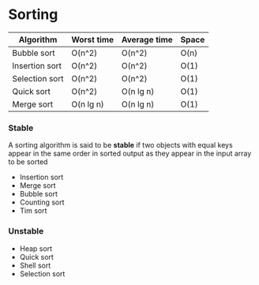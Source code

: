 # Sorting

| Algorithm      | Worst time | Average time | Space |
|----------------|------------|--------------|-------|
| Bubble sort    | O(n^2)     | O(n^2)       | O(n)  |
| Insertion sort | O(n^2)     | O(n^2)       | O(1)  |
| Selection sort | O(n^2)     | O(n^2)       | O(1)  |
| Quick sort	 | O(n^2)     | O(n lg n)    | O(1)  | 
| Merge sort	 | O(n lg n)  | O(n lg n)    | O(1)  | 

### Stable

A sorting algorithm is said to be __stable__ if two objects with equal keys appear in the same order in sorted output as they appear in the input array to be sorted

* Insertion sort
* Merge sort
* Bubble sort
* Counting sort
* Tim sort

### Unstable

* Heap sort
* Quick sort
* Shell sort
* Selection sort
